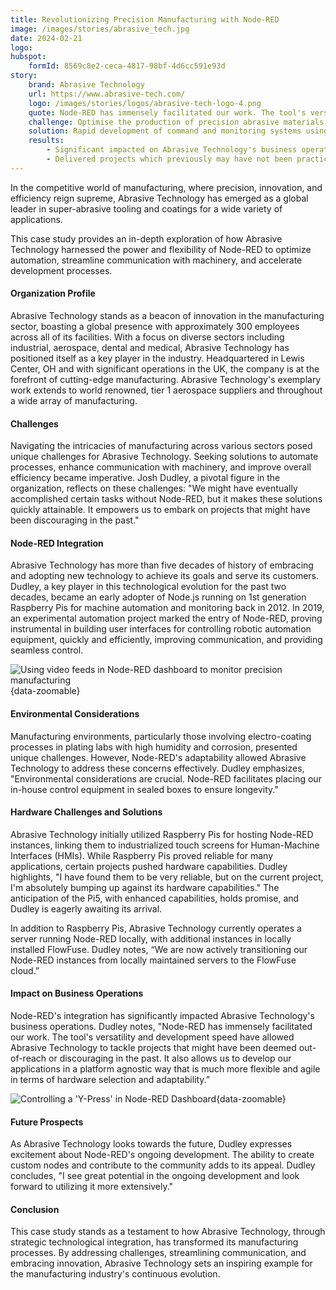 ```yaml
---
title: Revolutionizing Precision Manufacturing with Node-RED
image: /images/stories/abrasive_tech.jpg
date: 2024-02-21
logo:
hubspot:
    formId: 8569c8e2-ceca-4817-98bf-4d6cc591e93d
story:
    brand: Abrasive Technology
    url: https://www.abrasive-tech.com/
    logo: /images/stories/logos/abrasive-tech-logo-4.png
    quote: Node-RED has immensely facilitated our work. The tool's versatility and development speed have allowed Abrasive Technology to tackle projects that might have been deemed out-of-reach or discouraging in the past. It also allows us to develop our applications in a platform agnostic way that is much more flexible and agile in terms of hardware selection and adaptability.
    challenge: Optimise the production of precision abrasive materials.
    solution: Rapid development of command and monitoring systems using Node-RED.
    results:
        - Significant impacted on Abrasive Technology's business operations
        - Delivered projects which previously may have not been practical
---
```


In the competitive world of manufacturing, where precision, innovation, and efficiency reign supreme, Abrasive Technology has emerged as a global leader in super-abrasive tooling and coatings for a wide variety of applications. 

<!--more-->

This case study provides an in-depth exploration of how Abrasive Technology harnessed the power and flexibility of Node-RED to optimize automation, streamline communication with machinery, and accelerate development processes.

#### Organization Profile

Abrasive Technology stands as a beacon of innovation in the manufacturing sector, boasting a global presence with approximately 300 employees across all of its facilities. With a focus on diverse sectors including industrial, aerospace, dental and medical, Abrasive Technology has positioned itself as a key player in the industry. Headquartered in Lewis Center, OH and with significant operations in the UK, the company is at the forefront of cutting-edge manufacturing. Abrasive Technology's exemplary work extends to world renowned, tier 1 aerospace suppliers and throughout a wide array of manufacturing.

#### Challenges

Navigating the intricacies of manufacturing across various sectors posed unique challenges for Abrasive Technology. Seeking solutions to automate processes, enhance communication with machinery, and improve overall efficiency became imperative. Josh Dudley, a pivotal figure in the organization, reflects on these challenges: "We might have eventually accomplished certain tasks without Node-RED, but it makes these solutions quickly attainable. It empowers us to embark on projects that might have been discouraging in the past."

#### Node-RED Integration

Abrasive Technology has more than five decades of history of embracing and adopting new technology to achieve its goals and serve its customers. Dudley, a key player in this technological evolution for the past two decades, became an early adopter of Node.js running on 1st generation Raspberry Pis for machine automation and monitoring back in 2012. In 2019, an experimental automation project marked the entry of Node-RED, proving instrumental in building user interfaces for controlling robotic automation equipment, quickly and efficiently, improving communication, and providing seamless control.

![Using video feeds in Node-RED dashboard to monitor precision manufacturing](./images/stories/abrasive-tech-dashboard.png "Using video feeds in Node-RED dashboard to monitor precision manufacturing"){data-zoomable}

#### Environmental Considerations

Manufacturing environments, particularly those involving electro-coating processes in plating labs with high humidity and corrosion, presented unique challenges. However, Node-RED's adaptability allowed Abrasive Technology to address these concerns effectively. Dudley emphasizes, "Environmental considerations are crucial. Node-RED facilitates placing our in-house control equipment in sealed boxes to ensure longevity."

#### Hardware Challenges and Solutions

Abrasive Technology initially utilized Raspberry Pis for hosting Node-RED instances, linking them to industrialized touch screens for Human-Machine Interfaces (HMIs). While Raspberry Pis proved reliable for many applications, certain projects pushed hardware capabilities. Dudley highlights, "I have found them to be very reliable, but on the current project, I'm absolutely bumping up against its hardware capabilities." The anticipation of the Pi5, with enhanced capabilities, holds promise, and Dudley is eagerly awaiting its arrival.

In addition to Raspberry Pis, Abrasive Technology currently operates a server running Node-RED locally, with additional instances in locally installed FlowFuse. Dudley notes, “We are now actively transitioning our Node-RED instances from locally maintained servers to the FlowFuse cloud.”


#### Impact on Business Operations

Node-RED's integration has significantly impacted Abrasive Technology's business operations. Dudley notes, "Node-RED has immensely facilitated our work. The tool's versatility and development speed have allowed Abrasive Technology to tackle projects that might have been deemed out-of-reach or discouraging in the past. It also allows us to develop our applications in a platform agnostic way that is much more flexible and agile in terms of hardware selection and adaptability.”

![Controlling a 'Y-Press' in Node-RED Dashboard](./images/stories/abrasive-tech-dashboard-2.png "Controlling a 'Y-Press' machine in Node-RED Dashboard"){data-zoomable}

#### Future Prospects

As Abrasive Technology looks towards the future, Dudley expresses excitement about Node-RED's ongoing development. The ability to create custom nodes and contribute to the community adds to its appeal. Dudley concludes, "I see great potential in the ongoing development and look forward to utilizing it more extensively."

#### Conclusion

This case study stands as a testament to how Abrasive Technology, through strategic technological integration, has transformed its manufacturing processes. By addressing challenges, streamlining communication, and embracing innovation, Abrasive Technology sets an inspiring example for the manufacturing industry's continuous evolution.